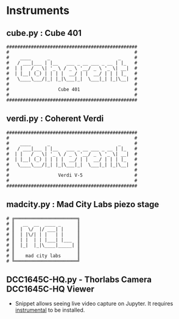 # Instruments
## cube.py : Cube 401
```
################################################
#                                              #
#    ____      _                         _     # 
#   / ___|___ | |__   ___ _ __ ___ _ __ | |_   #
#  | |   / _ \| '_ \ / _ \ '__/ _ \ '_ \| __|  #
#  | |__| (_) | | | |  __/ | |  __/ | | | |_   #
#   \____\___/|_| |_|\___|_|  \___|_| |_|\__|  #
#                                              #
#                  Cube 401                    #
#                                              #
################################################                                    
```
## verdi.py : Coherent Verdi

```
################################################
#                                              #
#    ____      _                         _     # 
#   / ___|___ | |__   ___ _ __ ___ _ __ | |_   #
#  | |   / _ \| '_ \ / _ \ '__/ _ \ '_ \| __|  #
#  | |__| (_) | | | |  __/ | |  __/ | | | |_   #
#   \____\___/|_| |_|\___|_|  \___|_| |_|\__|  #
#                                              #
#                  Verdi V-5                   #
#                                              #
################################################                                    

```

## madcity.py : Mad City Labs piezo stage
```
# ╔═══════════════════════╗
# ║   __  __  ____ _      ║
# ║  |  \/  |/ ___| |     ║
# ║  | |\/| | |   | |     ║
# ║  | |  | | |___| |___  ║
# ║  |_|  |_|\____|_____| ║
# ║                       ║
# ║    mad city labs      ║
# ╚═══════════════════════╝
```

## DCC1645C-HQ.py - Thorlabs Camera DCC1645C-HQ Viewer
+ Snippet allows seeing live video capture on Jupyter. It requires [instrumental](https://github.com/mabuchilab/Instrumental) to be installed.
